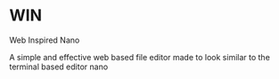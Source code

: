 # WIN
Web Inspired Nano

A simple and effective web based file editor made to look similar to the terminal based editor nano
